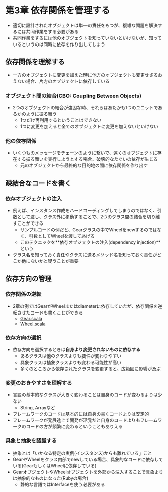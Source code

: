 # 第3章 依存関係を管理する
- 適切に設計されたオブジェクトは単一の責任をもつが、複雑な問題を解決するには共同作業をする必要がある
- 共同作業をするには他のオブジェクトを知っていないといけないが、知っているというのは同時に依存を作り出してしまう

## 依存関係を理解する
- 一方のオブジェクトに変更を加えた時に他方のオブジェクトも変更せざるおえない場合、片方のオブジェクトに依存している

### オブジェクト間の結合(CBO: Coupling Between Objects)
- 2つのオブジェクトの結合が強固な時、それらはあたかも1つのユニットであるかのように振る舞う
  - 1つだけ再利用するということはできない
  - 1つに変更を加えると全てのオブジェクトに変更を加えないといけない

### 他の依存関係
- いくつものメッセージをチェーンのように繋いで、遠くのオブジェクトに存在する振る舞いを実行しようとする場合、破壊的なたぐいの依存が生じる
  - 元のオブジェクトから最終的な目的地の間に依存関係を作り出す
  
## 疎結合なコードを書く
  
### 依存オブジェクトの注入
- 例えば、インスタンス作成をハードコーディングしてしまうのではなく、引数として渡し、クラス外に移動することで、2つのクラス間の結合を切り離すことができる
  - サンプルコードの例だと、Gearクラスの中でWheelをnewするのではなく、引数としてWheelを渡してあげる
  - このテクニックを**依存オブジェクトの注入(dependency injection)**という
- クラス名を知っておく責任やクラスに送るメソッド名を知っておく責任がどこか他にないかと疑うことが重要

## 依存方向の管理

### 依存関係の逆転
- 2章の例ではGearがWheelまたはdiameterに依存していたが、依存関係を逆転させたコードも書くことができる
  - [Gear.scala](https://github.com/tofu511/til/blob/master/books/%E3%82%AA%E3%83%96%E3%82%B8%E3%82%A7%E3%82%AF%E3%83%88%E6%8C%87%E5%90%91%E8%A8%AD%E8%A8%88%E5%AE%9F%E8%B7%B5%E3%82%AC%E3%82%A4%E3%83%89/chapter3/Gear.scala)
  - [Wheel.scala](https://github.com/tofu511/til/blob/master/books/%E3%82%AA%E3%83%96%E3%82%B8%E3%82%A7%E3%82%AF%E3%83%88%E6%8C%87%E5%90%91%E8%A8%AD%E8%A8%88%E5%AE%9F%E8%B7%B5%E3%82%AC%E3%82%A4%E3%83%89/chapter3/Wheel.scala)

### 依存方向の選択
- 依存方向を選択するときは**自身より変更されないものに依存する**
  - あるクラスは他のクラスよりも要件が変わりやすい
  - 具象クラスは抽象クラスよりも変わる可能性が高い
  - 多くのところから依存されたクラスを変更すると、広範囲に影響が及ぶ

### 変更のおきやすさを理解する
- 言語の基本的なクラスが大きく変わることは自身のコードが変わるよりは少ない
  - String, Arrayなど
- フレームワークのコードは基本的には自身の書くコードよりは安定的
- フレームワークが発展途上で開発が活発だと自身のコードよりもフレームワークのコードの方が頻繁に変わるということもありえる

### 具象と抽象を認識する
- 抽象とは「いかなる特定の実例(インスタンス)からも離れている」こと
- GearやWheelをクラス内部でnewしている場合、具象的なコードに依存している(GearもしくはWheelに依存している)
- GearオブジェクトやWheelオブジェクトを外部から注入することで具象よりは抽象的なものになった(Rubyの場合)
  - 静的な言語ではInterfaceを使う必要がある


